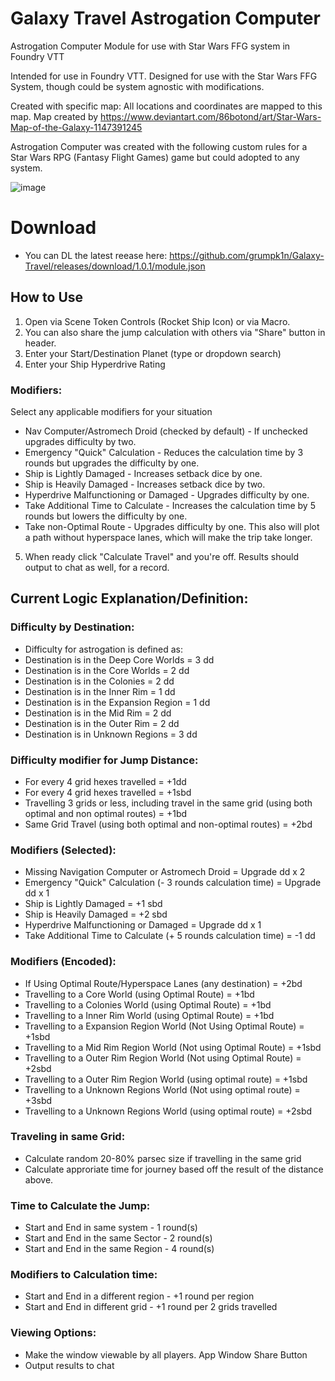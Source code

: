 # Galaxy Travel Astrogation Computer
Astrogation Computer Module for use with Star Wars FFG system in Foundry VTT

Intended for use in Foundry VTT.  Designed for use with the Star Wars FFG System, though could be system agnostic with modifications. 

Created with specific map: All locations and coordinates are mapped to this map.
Map created by https://www.deviantart.com/86botond/art/Star-Wars-Map-of-the-Galaxy-1147391245

Astrogation Computer was created with the following custom rules for a Star Wars RPG (Fantasy Flight Games) game but could adopted to any system.

![image](https://github.com/user-attachments/assets/29fbdb3d-f171-46ac-87e9-cec97218d512)

# Download
* You can DL the latest reease here: https://github.com/grumpk1n/Galaxy-Travel/releases/download/1.0.1/module.json

## How to Use
1. Open via Scene Token Controls (Rocket Ship Icon) or via Macro.
2. You can also share the jump calculation with others via "Share" button in header.
3. Enter your Start/Destination Planet (type or dropdown search)
4. Enter your Ship Hyperdrive Rating

### Modifiers:
Select any applicable modifiers for your situation

* Nav Computer/Astromech Droid (checked by default) - If unchecked upgrades difficulty by two.
* Emergency "Quick" Calculation - Reduces the calculation time by 3 rounds but upgrades the difficulty by one.
* Ship is Lightly Damaged - Increases setback dice by one.
* Ship is Heavily Damaged - Increases setback dice by two.
* Hyperdrive Malfunctioning or Damaged - Upgrades difficulty by one.
* Take Additional Time to Calculate - Increases the calculation time by 5 rounds but lowers the difficulty by one. 
* Take non-Optimal Route - Upgrades difficulty by one.  This also will plot a path without hyperspace lanes, which will make the trip take longer.

5. When ready click "Calculate Travel" and you're off.  Results should output to chat as well, for a record.

## Current Logic Explanation/Definition:

### Difficulty by Destination:
* Difficulty for astrogation is defined as:
* Destination is in the Deep Core Worlds = 3 dd
* Destination is in the Core Worlds = 2 dd
* Destination is in the Colonies = 2 dd
* Destination is in the Inner Rim = 1 dd
* Destination is in the Expansion Region = 1 dd
* Destination is in the Mid Rim = 2 dd
* Destination is in the Outer Rim = 2 dd
* Destination is in Unknown Regions = 3 dd

### Difficulty modifier for Jump Distance:
* For every 4 grid hexes travelled = +1dd
* For every 4 grid hexes travelled = +1sbd
* Travelling 3 grids or less, including travel in the same grid (using both optimal and non optimal routes) = +1bd
* Same Grid Travel (using both optimal and non-optimal routes) = +2bd

### Modifiers (Selected):
* Missing Navigation Computer or Astromech Droid = Upgrade dd x 2
* Emergency "Quick" Calculation (- 3 rounds calculation time) = Upgrade dd x 1
* Ship is Lightly Damaged = +1 sbd
* Ship is Heavily Damaged = +2 sbd
* Hyperdrive Malfunctioning or Damaged = Upgrade dd x 1
* Take Additional Time to Calculate (+ 5 rounds calculation time) = -1 dd

### Modifiers (Encoded):
* If Using Optimal Route/Hyperspace Lanes (any destination) = +2bd
* Travelling to a Core World (using Optimal Route) = +1bd
* Travelling to a Colonies World (using Optimal Route) = +1bd
* Travelling to a Inner Rim World (using Optimal Route) = +1bd
* Travelling to a Expansion Region World (Not Using Optimal Route) = +1sbd
* Travelling to a Mid Rim Region World (Not using Optimal Route) = +1sbd
* Travelling to a Outer Rim Region World (Not using Optimal Route) = +2sbd
* Travelling to a Outer Rim Region World (using optimal route) = +1sbd
* Travelling to a Unknown Regions World (Not using optimal route) = +3sbd
* Travelling to a Unknown Regions World (using optimal route) = +2sbd

### Traveling in same Grid:
* Calculate random 20-80% parsec size if travelling in the same grid
* Calculate approriate time for journey based off the result of the distance above. 

### Time to Calculate the Jump:
* Start and End in same system - 1 round(s)
* Start and End in the same Sector - 2 round(s)
* Start and End in the same Region - 4 round(s)

### Modifiers to Calculation time:
* Start and End in a different region - +1 round per region
* Start and End in different grid - +1 round per 2 grids travelled

### Viewing Options:
* Make the window viewable by all players. App Window Share Button
* Output results to chat
